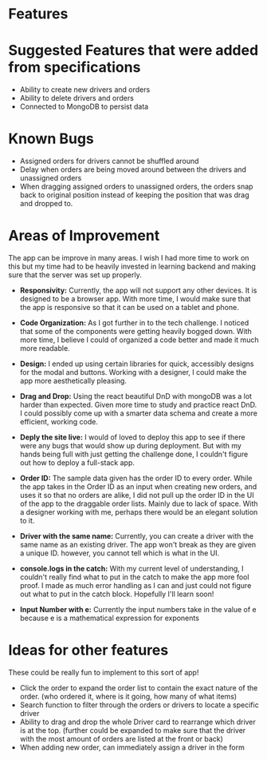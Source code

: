 # Features

# Suggested Features that were added from specifications
- Ability to create new drivers and orders
- Ability to delete drivers and orders
- Connected to MongoDB to persist data

# Known Bugs
- Assigned orders for drivers cannot be shuffled around
- Delay when orders are being moved around between the drivers and unassigned orders
- When dragging assigned orders to unassigned orders, the orders snap back to original position instead of keeping the position that was drag and dropped to. 

# Areas of Improvement
The app can be improve in many areas. I wish I had more time to work on this but my time had to be heavily invested in learning backend and making sure that the server was set up properly.

- **Responsivity:** Currently, the app will not support any other devices. It is designed to be a browser app. With more time, I would make sure that the app is responsive so that it can be used on a tablet and phone. 

- **Code Organization:** As I got further in to the tech challenge. I noticed that some of the components were getting heavily bogged down. With more time, I believe I could of organized a code better and made it much more readable. 

- **Design:** I ended up using certain libraries for quick, accessibly designs for the modal and buttons. Working with a designer, I could make the app more aesthetically pleasing. 

- **Drag and Drop:** Using the react beautiful DnD with mongoDB was a lot harder than expected. Given more time to study and practice react DnD. I could possibly come up with a smarter data schema and create a more efficient, working code. 

- **Deply the site live:** I would of loved to deploy this app to see if there were any bugs that would show up during deployment. But with my hands being full with just getting the challenge done, I couldn't figure out how to deploy a full-stack app. 

- **Order ID:** The sample data given has the order ID to every order. While the app takes in the Order ID as an input when creating new orders, and uses it so that no orders are alike, I did not pull up the order ID in the UI of the app to the draggable order lists. Mainly due to lack of space. With a designer working with me, perhaps there would be an elegant solution to it. 

- **Driver with the same name:** Currently, you can create a driver with the same name as an existing driver. The app won't break as they are given a unique ID. however, you cannot tell which is what in the UI. 

- **console.logs in the catch:** With my current level of understanding, I couldn't really find what to put in the catch to make the app more fool proof. I made as much error handling as I can and just could not figure out what to put in the catch block. Hopefully I'll learn soon! 

- **Input Number with e:** Currently the input numbers take in the value of e because e is a mathematical expression for exponents

# Ideas for other features
These could be really fun to implement to this sort of app!
- Click the order to expand the order list to contain the exact nature of the order. (who ordered it, where is it going, how many of what items) 
- Search function to filter through the orders or drivers to locate a specific driver
- Ability to drag and drop the whole Driver card to rearrange which driver is at the top. (further could be expanded to make sure that the driver with the most amount of orders are listed at the front or back)
- When adding new order, can immediately assign a driver in the form 
